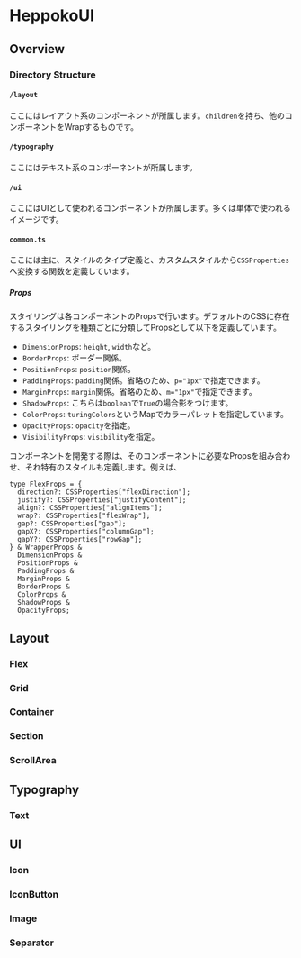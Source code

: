 # HeppokoUI

## Overview

### Directory Structure

#### `/layout`

ここにはレイアウト系のコンポーネントが所属します。`children`を持ち、他のコンポーネントをWrapするものです。

#### `/typography`

ここにはテキスト系のコンポーネントが所属します。

#### `/ui`

ここにはUIとして使われるコンポーネントが所属します。多くは単体で使われるイメージです。

#### `common.ts`

ここには主に、スタイルのタイプ定義と、カスタムスタイルから`CSSProperties`へ変換する関数を定義しています。

##### Props

スタイリングは各コンポーネントのPropsで行います。デフォルトのCSSに存在するスタイリングを種類ごとに分類してPropsとして以下を定義しています。

- `DimensionProps`: `height`, `width`など。
- `BorderProps`: ボーダー関係。
- `PositionProps`: `position`関係。
- `PaddingProps`: `padding`関係。省略のため、`p="1px"`で指定できます。
- `MarginProps`: `margin`関係。省略のため、`m="1px"`で指定できます。
- `ShadowProps`: こちらは`boolean`で`True`の場合影をつけます。
- `ColorProps`: `turingColors`というMapでカラーパレットを指定しています。
- `OpacityProps`: `opacity`を指定。
- `VisibilityProps`: `visibility`を指定。

コンポーネントを開発する際は、そのコンポーネントに必要なPropsを組み合わせ、それ特有のスタイルも定義します。例えば、

```
type FlexProps = {
  direction?: CSSProperties["flexDirection"];
  justify?: CSSProperties["justifyContent"];
  align?: CSSProperties["alignItems"];
  wrap?: CSSProperties["flexWrap"];
  gap?: CSSProperties["gap"];
  gapX?: CSSProperties["columnGap"];
  gapY?: CSSProperties["rowGap"];
} & WrapperProps &
  DimensionProps &
  PositionProps &
  PaddingProps &
  MarginProps &
  BorderProps &
  ColorProps &
  ShadowProps &
  OpacityProps;
```

## Layout

### Flex

### Grid

### Container

### Section

### ScrollArea

## Typography

### Text

## UI

### Icon

### IconButton

### Image

### Separator

